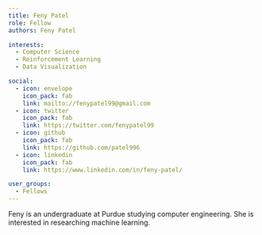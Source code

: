 ```yaml
---
title: Feny Patel
role: Fellow
authors: Feny Patel

interests:
  - Computer Science
  - Reinforcement Learning
  - Data Visualization

social:
  - icon: envelope
    icon_pack: fab
    link: mailto://fenypatel99@gmail.com
  - icon: twitter
    icon_pack: fab
    link: https://twitter.com/fenypatel99
  - icon: github
    icon_pack: fab
    link: https://github.com/patel996
  - icon: linkedin
    icon_pack: fab
    link: https://www.linkedin.com/in/feny-patel/

user_groups:
  - Fellows
---
```

Feny is an undergraduate at Purdue studying computer engineering. She is interested in researching machine learning.
